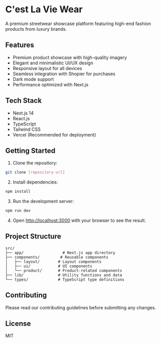 # C'est La Vie Wear

A premium streetwear showcase platform featuring high-end fashion products from luxury brands.

## Features

- Premium product showcase with high-quality imagery
- Elegant and minimalistic UI/UX design
- Responsive layout for all devices
- Seamless integration with Shopier for purchases
- Dark mode support
- Performance optimized with Next.js

## Tech Stack

- Next.js 14
- React.js
- TypeScript
- Tailwind CSS
- Vercel (Recommended for deployment)

## Getting Started

1. Clone the repository:
```bash
git clone [repository-url]
```

2. Install dependencies:
```bash
npm install
```

3. Run the development server:
```bash
npm run dev
```

4. Open [http://localhost:3000](http://localhost:3000) with your browser to see the result.

## Project Structure

```
src/
├── app/                 # Next.js app directory
├── components/         # Reusable components
│   ├── layout/        # Layout components
│   ├── ui/            # UI components
│   └── product/       # Product-related components
├── lib/               # Utility functions and data
└── types/             # TypeScript type definitions
```

## Contributing

Please read our contributing guidelines before submitting any changes.

## License

MIT
